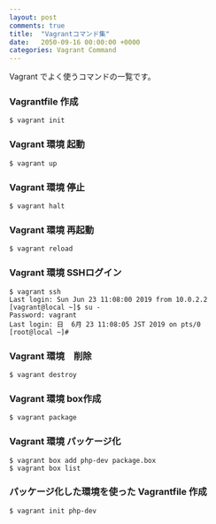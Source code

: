 ```yaml
---
layout: post
comments: true
title:  "Vagrantコマンド集"
date:   2050-09-16 00:00:00 +0000
categories: Vagrant Command
---
```

Vagrant でよく使うコマンドの一覧です。

### Vagrantfile 作成

```
$ vagrant init
```

### Vagrant 環境 起動

```
$ vagrant up
```

### Vagrant 環境 停止

```
$ vagrant halt
```

### Vagrant 環境 再起動

```
$ vagrant reload
```

### Vagrant 環境 SSHログイン

```
$ vagrant ssh
Last login: Sun Jun 23 11:08:00 2019 from 10.0.2.2
[vagrant@local ~]$ su -
Password: vagrant
Last login: 日  6月 23 11:08:05 JST 2019 on pts/0
[root@local ~]# 
```

### Vagrant 環境　削除

```
$ vagrant destroy
```

### Vagrant 環境 box作成

```
$ vagrant package

```

### Vagrant 環境 パッケージ化

```
$ vagrant box add php-dev package.box
$ vagrant box list
```

### パッケージ化した環境を使った Vagrantfile 作成

```
$ vagrant init php-dev
```